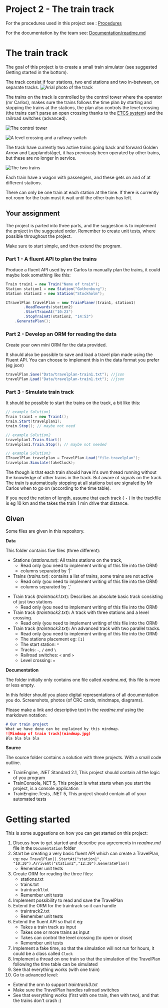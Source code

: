 # Project 2 - The train track

For the procedures used in this project see : [Procedures](Procedures.md)

For the documentation by the team see: [Documentation/readme.md](Documentation/readme.md)

# The train track

The goal of this project is to create a small train simulator (see suggested Getting started in the bottom).

The track consist if four stations, two end stations and two in-between, on separate tracks. ![Arial photo of the track](_assets/track.jpg)

The trains on the track is controlled by the control tower where the operator (mr Carlos), makes sure the trains follows the time plan by starting and stopping the trains at the stations, the plan also controls the level crossing (the trains can't parse an open crossing thanks to the [ETCS system](https://en.wikipedia.org/wiki/European_Train_Control_System)) and the railroad switches (advanced).

![The control tower](_assets/control.jpg)

![A level crossing and a railway switch](_assets/levelcrossingswitch.jpg)

The track have currently two active trains going back and forward Golden Arrow and Lapplandståget, it has previously been operated by other trains, but these are no longer in service. 

![The two trains](_assets/trains.jpg)

Each train have a wagon with passengers, and these gets on and of at different stations.

There can only be one train at each station at the time. If there is currently not room for the train must it wait until the other train has left.

## Your assignment

The project is parted into three parts, and the suggestion is to implement the project in the suggested order. Remember to create unit tests, where possible throughout the project.

Make sure to start simple, and then extend the program.

### Part 1 - A fluent API to plan the trains

Produce a fluent API used by mr Carlos to manually plan the trains, it could maybe look something like this:

```C#
Train train1 = new Train("Name of train");
Station station1 = new Station("Gothenburg");
Station station2 = new Station("Stockholm");

ITravelPlan travelPlan = new TrainPlaner(train1, station1)
        .HeadTowards(station2)
        .StartTrainAt("10:23")
        .StopTrainAt(station2, "14:53")
    .GeneratePlan();


```

### Part 2 - Develop an ORM for reading the data

Create your own mini ORM for the data provided. 

It should also be possible to save and load a travel plan made using the Fluent API. You can choose to implement this in the data format you prefer (eg json)

```csharp
travelPlan.Save("Data/travelplan-train1.txt"); //json
travelPlan.Load("Data/travelplan-train1.txt"); //json
```

### Part 3 - Simulate train track

It should be possible to start the trains on the track, a bit like this:

```c#
// example Solution1
Train train1 = new Train1();
train.Start(travelplan1);
train.Stop(); // maybe not need

// example Solution2
travelplan1.Train.Start()
travelplan1.Train.Stop(); // maybe not needed

// example Solution3
ITravelPlan travelplan = TravelPlan.Load("file.travelplan");
travelplan.Simulate(fakeClock);
```

The though is that each train should have it's own thread running without the knowledge of other trains in the track. But aware of signals on the track. The train is automatically stopping at all stations but are signaled by Mr Carlos when to go on (according to the time table). 

If you need the notion of length, assume that each track ( `-` )  in the trackfile is eg 10 km and the takes the train 1 min drive that distance.

## Given

Some files are given in this repository.

**Data**

This folder contains five files (three different):

* Stations (*stations.txt*): All trains stations on the track, 
  * Read only (you need to implement writing of this file into the ORM)
  * columns separated by '|'
* Trains (*trains.txt*): contains a list of trains, some trains are not active
  * Read only (you need to implement writing of this file into the ORM)
  * columns separated by ','
- Train track (*traintrack1.txt*): Describes an absolute basic track consisting of just two stations
  - Read only (you need to implement writing of this file into the ORM)
- Train track (*traintrack2.txt*): A track with three stations and a level crossing.
  - Read only (you need to implement writing of this file into the ORM)
- Train track (*traintrack3.txt*): An advanced track with two parallel tracks. 
  - Read only (you need to implement writing of this file into the ORM)
  - The stations placement eg: `[1]`
  - The start station: `*`
  - Tracks: `-`, `/` and `\`
  - Railroad switches: `<` and `>`
  - Level crossing: `=`

**Documentation**

The folder initially only contains one file called *readme.md*, this file is more or less empty.

In this folder should you place digital representations of all documentation you do. Screenshots, photos (of CRC cards, mindmaps, diagrams).

Please make a link and descriptive text in the *readme.md* using the markdown notation:

```markdown
# Our train project
What we have done can be explained by this mindmap.
![Mindmap of train track](mindmap.jpg)
Bla bla bla bla
```

**Source**

The source folder contains a solution with three projects. With a small code outline.

* TrainEngine, .NET Standard 2.1, This project should contain all the logic of you program
* TrainConsole, NET 5, This project is what starts when you start the project, is a console application
* TrainEngine.Tests, .NET 5, This project should contain all of your automated tests

# Getting started

This is some suggestions on how you can get started on this project:
1. Discuss how to get started and describe you agreements in *readme.md* file in the `Documentation` folder
2. Start be creating a very basic fluent API which can create a TravelPlan, eg: `new TravelPlan().StartAt("station1", "10:30").ArriveAt("station2","12:30").GeneratePlan()`
   * Remember unit tests
3. Create ORM for reading the three files:
   * stations.txt
   * trains.txt
   * traintrack1.txt
   * Remember unit tests
4. Implement possibility to read and save the TravelPlan
5. Extend the ORM for the traintrack so it can handle
   * traintrack2.txt
   * Remember unit tests
6. Extend the fluent API so that it eg:
   * Takes a train track as input
   * Takes one or more trains as input
   * Takes can control the level crossing (to open or close)
   * Remember unit tests
7. Implement a fake time, so that the simulation will not run for hours, it could be a class called `Clock`
8. Implement a thread on one train so that the simulation of the TravelPlan following the time table can be simulated
9. See that everything works (with one train)
10. Go to advanced level: 
   * Extend the orm to support *traintrack3.txt*
   * Make sure the TravelPlan handles railroad switches
   * See that everything works (first with one train, then with two), and that the trains don't crash :)